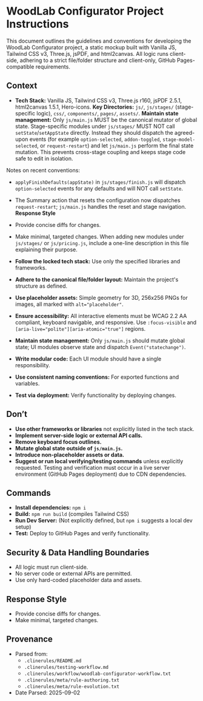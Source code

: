 # WoodLab Configurator Project Instructions

This document outlines the guidelines and conventions for developing the WoodLab Configurator project, a static mockup built with Vanilla JS, Tailwind CSS v3, Three.js, jsPDF, and html2canvas. All logic runs client-side, adhering to a strict file/folder structure and client-only, GitHub Pages-compatible requirements.

## Context

- **Tech Stack:** Vanilla JS, Tailwind CSS v3, Three.js r160, jsPDF 2.5.1, html2canvas 1.5.1, Hero-icons.
**Key Directories:** `js/`, `js/stages/` (stage-specific logic), `css/`, `components/`, `pages/`, `assets/`.
**Maintain state management:** Only `js/main.js` MUST be the canonical mutator of global state. Stage-specific modules under `js/stages/` MUST NOT call `setState`/`setAppState` directly. Instead they should dispatch the agreed-upon events (for example `option-selected`, `addon-toggled`, `stage-model-selected`, or `request-restart`) and let `js/main.js` perform the final state mutation. This prevents cross-stage coupling and keeps stage code safe to edit in isolation.

Notes on recent conventions:
- `applyFinishDefaults(appState)` in `js/stages/finish.js` will dispatch `option-selected` events for any defaults and will NOT call `setState`.
- The Summary action that resets the configuration now dispatches `request-restart`; `js/main.js` handles the reset and stage navigation.
**Response Style**

- Provide concise diffs for changes.
- Make minimal, targeted changes. When adding new modules under `js/stages/` or `js/pricing.js`, include a one-line description in this file explaining their purpose.

- **Follow the locked tech stack:** Use only the specified libraries and frameworks.
- **Adhere to the canonical file/folder layout:** Maintain the project's structure as defined.
- **Use placeholder assets:** Simple geometry for 3D, 256x256 PNGs for images, all marked with `alt="placeholder"`.
- **Ensure accessibility:** All interactive elements must be WCAG 2.2 AA compliant, keyboard navigable, and responsive. Use `:focus-visible` and `[aria-live="polite"][aria-atomic="true"]` regions.
- **Maintain state management:** Only `js/main.js` should mutate global state; UI modules observe state and dispatch `Event("statechange")`.
- **Write modular code:** Each UI module should have a single responsibility.
- **Use consistent naming conventions:** For exported functions and variables.
- **Test via deployment:** Verify functionality by deploying changes.

## Don’t

- **Use other frameworks or libraries** not explicitly listed in the tech stack.
- **Implement server-side logic or external API calls.**
- **Remove keyboard focus outlines.**
- **Mutate global state outside of `js/main.js`.**
- **Introduce non-placeholder assets or data.**
- **Suggest or run local verifying/testing commands** unless explicitly requested. Testing and verification must occur in a live server environment (GitHub Pages deployment) due to CDN dependencies.

## Commands

- **Install dependencies:** `npm i`
- **Build:** `npm run build` (compiles Tailwind CSS)
- **Run Dev Server:** (Not explicitly defined, but `npm i` suggests a local dev setup)
- **Test:** Deploy to GitHub Pages and verify functionality.

## Security & Data Handling Boundaries

- All logic must run client-side.
- No server code or external APIs are permitted.
- Use only hard-coded placeholder data and assets.

## Response Style

- Provide concise diffs for changes.
- Make minimal, targeted changes.

## Provenance

- Parsed from:
    - `.clinerules/README.md`
    - `.clinerules/testing-workflow.md`
    - `.clinerules/workflow/woodlab-configurator-workflow.txt`
    - `.clinerules/meta/rule-authoring.txt`
    - `.clinerules/meta/rule-evolution.txt`
- Date Parsed: 2025-09-02
